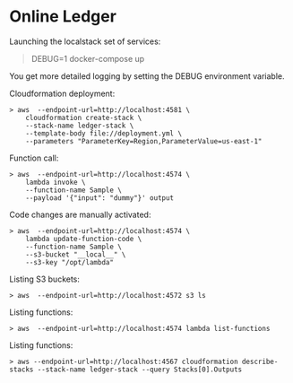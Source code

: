 Online Ledger
=============

Launching the localstack set of services:

> DEBUG=1 docker-compose up

You get more detailed logging by setting the DEBUG environment variable.

Cloudformation deployment:
```
> aws  --endpoint-url=http://localhost:4581 \
    cloudformation create-stack \
    --stack-name ledger-stack \
    --template-body file://deployment.yml \
    --parameters "ParameterKey=Region,ParameterValue=us-east-1"

```

Function call:
```
> aws  --endpoint-url=http://localhost:4574 \
    lambda invoke \
    --function-name Sample \
    --payload '{"input": "dummy"}' output
```

Code changes are manually activated:
```
> aws  --endpoint-url=http://localhost:4574 \
    lambda update-function-code \
    --function-name Sample \
    --s3-bucket "__local__" \
    --s3-key "/opt/lambda"
```

Listing S3 buckets:
```
> aws  --endpoint-url=http://localhost:4572 s3 ls
```

Listing functions:
```
> aws  --endpoint-url=http://localhost:4574 lambda list-functions
```

Listing functions:
```
> aws --endpoint-url=http://localhost:4567 cloudformation describe-stacks --stack-name ledger-stack --query Stacks[0].Outputs
```

